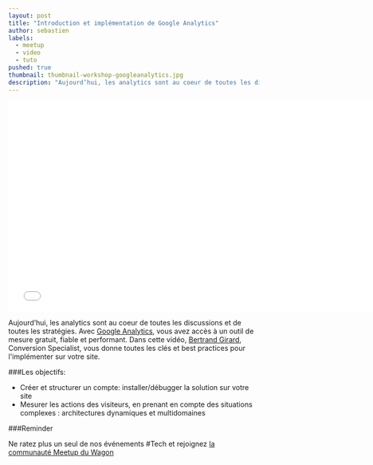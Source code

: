```yaml
---
layout: post
title: "Introduction et implémentation de Google Analytics"
author: sebastien
labels:
  - meetup
  - video
  - tuto
pushed: true
thumbnail: thumbnail-workshop-googleanalytics.jpg
description: "Aujourd’hui, les analytics sont au coeur de toutes les discussions et de toutes les stratégies. Avec Google Analytics, vous avez accès à un outil de mesure gratuit, fiable et performant. Dans cette vidéo, Bertrand Girard, Conversion Specialist, vous donne toutes les clés et best practices pour son implémentation sur votre site."
---
```


<div class="video-wrapper"><iframe width="750" height="422" src="//www.youtube.com/embed/0aaKXA6zxnY?showinfo=0" frameborder="0" allowfullscreen></iframe></div>

Aujourd’hui, les analytics sont au coeur de toutes les discussions et de toutes les stratégies. Avec [Google Analytics](http://www.google.com/analytics/), vous avez accès à un outil de mesure gratuit, fiable et performant. Dans cette vidéo, [Bertrand Girard](https://twitter.com/bertrandgirard), Conversion Specialist, vous donne toutes les clés et best practices pour l'implémenter sur votre site.

###Les objectifs:

- Créer et structurer un compte: installer/débugger la solution sur votre site
- Mesurer les actions des visiteurs, en prenant en compte des situations complexes : architectures dynamiques et multidomaines

###Reminder

Ne ratez plus un seul de nos événements #Tech et rejoignez [la communauté Meetup du Wagon](http://www.meetup.com/Le-Wagon-Paris-Coding-Station/)